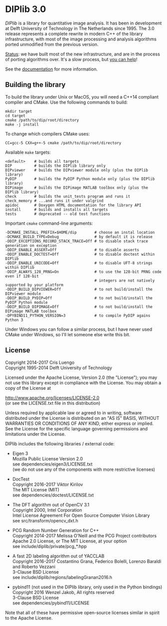 # DIPlib 3.0

*DIPlib* is a library for quantitative image analysis. It has been in development
at Delft University of Technology in The Netherlands since 1995. The 3.0 release
represents a complete rewrite in modern C++ of the library infrastructure, with most of
the image processing and analysis algorithms ported unmodified from the previous
version.

[Status](src/documentation/workplan.md):
we have built most of the new infrastructure, and are in the process of
porting algorithms over. It's a slow process, but
[you can help](src/documentation/workplan.md)!

See the [documentation](https://diplib.github.io/diplib-docs/) for more information.

## Building the library

To build the library under Unix or MacOS, you will need a C++14 compliant compiler and CMake.
Use the following commands to build:

    mkdir target
    cd target
    cmake /path/to/dip/root/directory
    make -j install

To change which compilers CMake uses:

    CC=gcc-5 CXX=g++-5 cmake /path/to/dip/root/directory

Available `make` targets:

    <default>    # builds all targets
    DIP          # builds the DIPlib library only
    DIPviewer    # builds the DIPviewer module only (plus the DIPlib library)
    PyDIP        # builds the PyDIP Python module only (plus the DIPlib library)
    DIPimage     # builds the DIPimage MATLAB toolbox only (plus the DIPlib library)
    check        # builds the unit_tests program and runs it
    check_memory # ...and runs it under valgrind
    apidoc       # Doxygen HTML documentation for the library API
    install      # builds and installs all targets
    tests        # deprecated -- old test functions

Important `cmake` command-line arguments:

    -DCMAKE_INSTALL_PREFIX=$HOME/dip        # choose an instal location
    -DCMAKE_BUILD_TYPE=Debug                # by default it is release
    -DDIP_EXCEPTIONS_RECORD_STACK_TRACE=Off # to disable stack trace generation on exception
    -DDIP_ENABLE_ASSERT=Off                 # to disable asserts
    -DDIP_ENABLE_DOCTEST=Off                # to disable doctest within DIPlib
    -DDIP_ENABLE_UNICODE=Off                # to disable UFT-8 strings within DIPlib
    -DDIP_ALWAYS_128_PRNG=On                # to use the 128-bit PRNG code even if 128-bit
                                            # integers are not natively supported by your platform
    -DDIP_BUILD_DIPVIEWER=Off               # to not build/install the DIPviewer module
    -DDIP_BUILD_PYDIP=Off                   # to not build/install the PyDIP Python module
    -DDIP_BUILD_DIPIMAGE=Off                # to not build/install the DIPimage MATLAB toolbox
    -DPYBIND11_PYTHON_VERSION=3             # to compile PyDIP agains Python 3

Under Windows you can follow a similar process, but I have never used CMake under
Windows, so I'll let someone else write this bit.

## License

Copyright 2014-2017 Cris Luengo  
Copyright 1995-2014 Delft University of Technology

Licensed under the Apache License, Version 2.0 (the "License");
you may not use this library except in compliance with the License.
You may obtain a copy of the License at

   http://www.apache.org/licenses/LICENSE-2.0  
   (or see the LICENSE.txt file in this distribution)

Unless required by applicable law or agreed to in writing, software
distributed under the License is distributed on an "AS IS" BASIS,
WITHOUT WARRANTIES OR CONDITIONS OF ANY KIND, either express or implied.
See the License for the specific language governing permissions and
limitations under the License.

DIPlib includes the following libraries / external code:

- Eigen 3  
  Mozilla Public License Version 2.0  
  see dependencies/eigen3/LICENSE.txt  
  (we do not use any of the components with more restrictive licenses)

- DocTest  
  Copyright 2016-2017 Viktor Kirilov  
  The MIT License (MIT)  
  see dependencies/doctest/LICENSE.txt

- The DFT algorithm out of OpenCV 3.1  
  Copyright 2000, Intel Corporation  
  Intel License Agreement For Open Source Computer Vision Library  
  see src/transform/opencv_dxt.h

- PCG Random Number Generation for C++  
  Copyright 2014-2017 Melissa O'Neill and the PCG Project contributors  
  Apache 2.0 License, or The MIT License, at your option  
  see include/diplib/private/pcg_*.hpp

- A fast 2D labeling algorithm out of YACCLAB  
  Copyright 2016-2017 Costantino Grana, Federico Bolelli, Lorenzo Baraldi and Roberto Vezzani  
  3-Clause BSD License  
  see include/diplib/regions/labelingGranan2016.h

- pybind11 (not used in the DIPlib library, only used in the Python bindings)  
  Copyright 2016 Wenzel Jakob, All rights reserved  
  3-Clause BSD License  
  see dependencies/pybind11/LICENSE

Note that all of these have permissive open-source licenses similar in spirit
to the Apache License.
